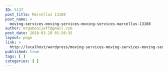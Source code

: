 ```yaml
---
ID: 5137
post_title: Marcellus 13108
post_name: >
  moving-services-moving-services-moving-services-marcellus-13108
author: mrgabonijeff@gmail.com
post_date: 2018-03-28 01:38:35
layout: page
link: >
  http://localhost/wordpress/moving-services-moving-services-moving-services-marcellus-13108/
published: true
tags: [ ]
categories: [ ]
---
```

